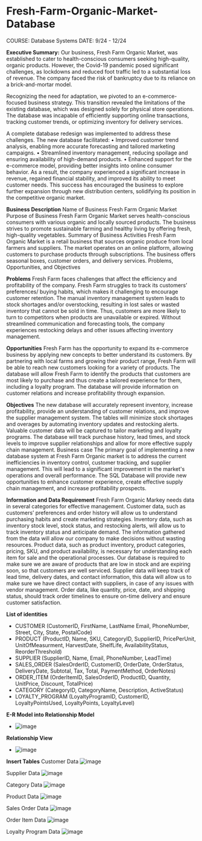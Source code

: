 # Fresh-Farm-Organic-Market-Database
COURSE: Database Systems
DATE: 9/24 - 12/24

**Executive Summary:**
Our business, Fresh Farm Organic Market, was established to cater to health-conscious consumers seeking high-quality, organic products. However, the Covid-19 pandemic posed significant challenges, as lockdowns and reduced foot traffic led to a substantial loss of revenue. The company faced the risk of bankruptcy due to its reliance on a brick-and-mortar model.

Recognizing the need for adaptation, we pivoted to an e-commerce-focused business strategy. This transition revealed the limitations of the existing database, which was designed solely for physical store operations. The database was incapable of efficiently supporting online transactions, tracking customer trends, or optimizing inventory for delivery services.

A complete database redesign was implemented to address these challenges. The new database facilitated:
•	Improved customer trend analysis, enabling more accurate forecasting and tailored marketing campaigns.
•	Streamlined inventory management, reducing spoilage and ensuring availability of high-demand products.
•	Enhanced support for the e-commerce model, providing better insights into online consumer behavior.
As a result, the company experienced a significant increase in revenue, regained financial stability, and improved its ability to meet customer needs. This success has encouraged the business to explore further expansion through new distribution centers, solidifying its position in the competitive organic market.

**Business Description**
Name of Business
         Fresh Farm Organic Market 
Purpose of Business
Fresh Farm Organic Market serves health-conscious consumers with various organic and locally sourced products. The business strives to promote sustainable farming and healthy living by offering fresh, high-quality vegetables.
Summary of Business Activities
Fresh Farm Organic Market is a retail business that sources organic produce from local farmers and suppliers. The market operates on an online platform, allowing customers to purchase products through subscriptions. The business offers seasonal boxes, customer orders, and delivery services.
Problems, Opportunities, and Objectives

**Problems**
Fresh Farm faces challenges that affect the efficiency and profitability of the company. Fresh Farm struggles to track its customers’ preferences/ buying habits, which makes it challenging to encourage customer retention. The manual inventory management system leads to stock shortages and/or overstocking, resulting in lost sales or wasted inventory that cannot be sold in time. Thus, customers are more likely to turn to competitors when products are unavailable or expired. Without streamlined communication and forecasting tools, the company experiences restocking delays and other issues affecting inventory management.

**Opportunities**
Fresh Farm has the opportunity to expand its e-commerce business by applying new concepts to better understand its customers. By partnering with local farms and growing their product range, Fresh Farm will be able to reach new customers looking for a variety of products. The database will allow Fresh Farm to identify the products that customers are most likely to purchase and thus create a tailored experience for them, including a loyalty program. The database will provide information on customer relations and increase profitability through expansion. 

**Objectives**
The new database will accurately represent inventory, increase profitability, provide an understanding of customer relations, and improve the supplier management system. The tables will minimize stock shortages and overages by automating inventory updates and restocking alerts. Valuable customer data will be captured to tailor marketing and loyalty programs. The database will track purchase history, lead times, and stock levels to improve supplier relationships and allow for more effective supply chain management.
Business case
The primary goal of implementing a new database system at Fresh Farm Organic market is to address the current inefficiencies in inventory control, customer tracking, and supplier management. This will lead to a significant improvement in the market's operations and overall performance.
The SQL Database will provide new opportunities to enhance customer experience, create effective supply chain management, and increase profitability prospects. 

**Information and Data Requirement**
Fresh Farm Organic Markey needs data in several categories for effective management. Customer data, such as customers’ preferences and order history will allow us to understand purchasing habits and create marketing strategies. 
Inventory data, such as inventory stock level, stock status, and restocking alerts, will allow us to track inventory status and anticipate demand. The information gathered from the data will allow our company to make decisions without wasting resources. 
Product data, such as product inventory, product categories, pricing, SKU, and product availability, is necessary for understanding each item for sale and the operational processes. Our database is required to make sure we are aware of products that are low in stock and are expiring soon, so that customers are well serviced. 
Supplier data will keep track of lead time, delivery dates, and contact information, this data will allow us to make sure we have direct contact with suppliers, in case of any issues with vendor management. 
Order data, like quantity, price, date, and shipping status, should track order timelines to ensure on-time delivery and ensure customer satisfaction. 

**List of identities**
-	CUSTOMER (CustomerID, FirstName, LastName Email, PhoneNumber, Street, City, State, PostalCode)
-	PRODUCT (ProductID, Name, SKU, CategoryID, SupplierID, PricePerUnit, UnitOfMeasurment, HarvestDate, ShelfLife, AvailabilityStatus, ReorderThreshold)
-	SUPPLIER (SupplierID, Name, Email, PhoneNumber, LeadTime)
-	SALES_ORDER (SalesOrderID, CustomerID, OrderDate, OrderStatus, DeliveryDate, Subtotal, Tax, Total, PaymentMethod, OrderNotes)
-	ORDER_ITEM (OrderItemID, SalesOrderID, ProductID, Quantity, UnitPrice, Discount, TotalPrice) 
-	CATEGORY (CategoryID, CategoryName, Description, ActiveStatus)
-	LOYALTY_PROGRAM (LoyaltyProgramID, CustomerID, LoyaltyPointsUsed, LoyaltyPoints, LoyaltyLevel)

**E-R Model into Relationship Model**
-	![image](https://github.com/user-attachments/assets/2067d6bd-ab89-43ed-a675-8ef73b650b9e)

**Relationship View**
-	![image](https://github.com/user-attachments/assets/b87ae5e6-9c5f-4747-bcbe-ea727d9b1bad)

**Insert Tables**
Customer Data
![image](https://github.com/user-attachments/assets/ab68fd28-2b1a-434f-8560-1d00f06f1892)

Supplier Data
![image](https://github.com/user-attachments/assets/9b9aaf53-de89-4606-8cae-e7e1173bcaee)

Category Data
![image](https://github.com/user-attachments/assets/7b4e2cf4-472b-4bb1-8a87-636eb2278a1f)

Product Data
![image](https://github.com/user-attachments/assets/5c77e68e-3b15-405f-ac90-1e8535d08a2e)

Sales Order Data
![image](https://github.com/user-attachments/assets/46f1b70a-01cc-4f3b-ab2d-0b07fe6f58b2)

Order Item Data
![image](https://github.com/user-attachments/assets/69acf4ae-576e-4493-926c-83e820c6454c)

Loyalty Program Data
![image](https://github.com/user-attachments/assets/80298b6c-33ea-41fb-b52b-deffb6ef2b8f)



 

